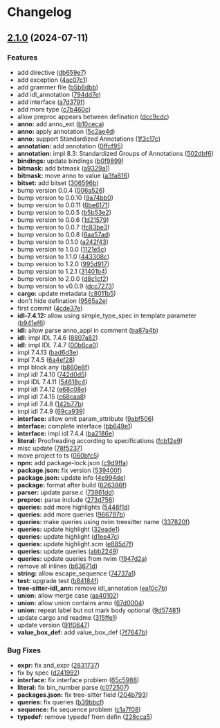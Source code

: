 # Changelog

## [2.1.0](https://github.com/cathaysia/tree-sitter-idl/compare/tree-sitter-idl-v2.0.0...tree-sitter-idl-v2.1.0) (2024-07-11)


### Features

* add directive ([db659e7](https://github.com/cathaysia/tree-sitter-idl/commit/db659e78385beee2822c9b5c3fcf3a838b592779))
* add exception ([4ac07c1](https://github.com/cathaysia/tree-sitter-idl/commit/4ac07c1636dccfa39470837c9e40802b05b9bf2f))
* add grammer file ([b5b6dbb](https://github.com/cathaysia/tree-sitter-idl/commit/b5b6dbbcb42ac2d8e815d8cce972997c723e7a9c))
* add idl_annotation ([794dd7e](https://github.com/cathaysia/tree-sitter-idl/commit/794dd7ebfef3b18ea165dab72225c912a5688b74))
* add interface ([a7d379f](https://github.com/cathaysia/tree-sitter-idl/commit/a7d379f6371e520b64e9bf3caa322ffd413385b7))
* add more type ([c7b460c](https://github.com/cathaysia/tree-sitter-idl/commit/c7b460c1aafac6c9e35b8e9c86e657c5269a4584))
* allow preproc appears between defination ([dcc9cdc](https://github.com/cathaysia/tree-sitter-idl/commit/dcc9cdc0629ea7e47a1c5e08d0ba55a8faff5b08))
* **anno:** add anno_ext ([b10ceca](https://github.com/cathaysia/tree-sitter-idl/commit/b10cecad765b6d611a1df78800760613a2ef7a6d))
* **anno:** apply annotation ([5c2ae4d](https://github.com/cathaysia/tree-sitter-idl/commit/5c2ae4db03405f598798db14beb92ad20c983f5a))
* **anno:** support Standardized Annotations ([1f3c17c](https://github.com/cathaysia/tree-sitter-idl/commit/1f3c17c4d165e8b2165842a7f9bcf3ffb753a511))
* **annotation:** add annotation ([0ffcf95](https://github.com/cathaysia/tree-sitter-idl/commit/0ffcf958fbf6f175d444a7f1d480cff31fc4c84a))
* **annotation:** impl 8.3: Standardized Groups of Annotations ([502dbf6](https://github.com/cathaysia/tree-sitter-idl/commit/502dbf60dc2f3c529ab1e0b9719c6f5ed3b50a28))
* **bindings:** update bindings ([b0f9899](https://github.com/cathaysia/tree-sitter-idl/commit/b0f98996e8622474ff12bf0057dae6f1b78af198))
* **bitmask:** add bitmask ([a9329a1](https://github.com/cathaysia/tree-sitter-idl/commit/a9329a17accd125f9c40c83e904e803c9ccb0c09))
* **bitmask:** move anno to value ([a3fa816](https://github.com/cathaysia/tree-sitter-idl/commit/a3fa81607202b6f8134e9f8566ec77ff2c909a59))
* **bitset:** add bitset ([306596b](https://github.com/cathaysia/tree-sitter-idl/commit/306596ba503ed04c7bbe9a763ff72d195d0173c5))
* bump version 0.0.4 ([006a526](https://github.com/cathaysia/tree-sitter-idl/commit/006a5266d771cab57da58a6ade483ebd3075638d))
* bump version to 0.0.10 ([9a74bb0](https://github.com/cathaysia/tree-sitter-idl/commit/9a74bb0d1886b5f764f1e78d02231a2810915db5))
* bump version to 0.0.11 ([6be6171](https://github.com/cathaysia/tree-sitter-idl/commit/6be61711aa3c1ea6a8c9ef9d38ab4e080d148745))
* bump version to 0.0.5 ([b5b53e2](https://github.com/cathaysia/tree-sitter-idl/commit/b5b53e2ca0521b98277d5e4b109f0b0e362e850e))
* bump version to 0.0.6 ([1d21579](https://github.com/cathaysia/tree-sitter-idl/commit/1d21579651a6d09539dd16d571ce4677cf2d30c5))
* bump version to 0.0.7 ([fc83be3](https://github.com/cathaysia/tree-sitter-idl/commit/fc83be316de95c6a4ef7683034927a05ae483eb1))
* bump version to 0.0.8 ([6aa57ad](https://github.com/cathaysia/tree-sitter-idl/commit/6aa57adb5f6d14ea768d5d1b3d8a3fae11e6b97f))
* bump version to 0.1.0 ([a242f43](https://github.com/cathaysia/tree-sitter-idl/commit/a242f4387f3778ec0267152b880886faa3056f39))
* bump version to 1.0.0 ([1121e5c](https://github.com/cathaysia/tree-sitter-idl/commit/1121e5cf044ecab7202695174c74cfa89a18b6a0))
* bump version to 1.1.0 ([443308c](https://github.com/cathaysia/tree-sitter-idl/commit/443308c0f32af6681e5b0a09bb7071f3c0c85d74))
* bump version to 1.2.0 ([995d917](https://github.com/cathaysia/tree-sitter-idl/commit/995d917f120ef428a086d15935d20ab2fb8c345c))
* bump version to 1.2.1 ([31401b4](https://github.com/cathaysia/tree-sitter-idl/commit/31401b47169c8dd66b3c75f9f0435f99baa512c4))
* bump version to 2.0.0 ([d8c1cf2](https://github.com/cathaysia/tree-sitter-idl/commit/d8c1cf254f2e9d0cf9f111190c408bf3480e34e2))
* bump version to v0.0.9 ([dcc7273](https://github.com/cathaysia/tree-sitter-idl/commit/dcc727329d383145a57f8ce7209f20c19a3765c6))
* **cargo:** update metadata ([c8011b5](https://github.com/cathaysia/tree-sitter-idl/commit/c8011b5a570b7efe9d7f2376173c3e986824c6be))
* don't hide defination ([9565a2e](https://github.com/cathaysia/tree-sitter-idl/commit/9565a2eada1bc5bc777e7bb0696d61f2b8f78b55))
* first commit ([4cde37e](https://github.com/cathaysia/tree-sitter-idl/commit/4cde37e0653f00fa8d487f6253745c0a15726091))
* **idl-7.4.12:** allow using simple_type_spec in template parameter ([b941ef6](https://github.com/cathaysia/tree-sitter-idl/commit/b941ef6bfebf4629ef4cb615cf1fca339d0b0645))
* **idl:** allow parse anno_appl in comment ([ba87a4b](https://github.com/cathaysia/tree-sitter-idl/commit/ba87a4b34189597c032f742d7cf9bce56855c5ae))
* **idl:** impl IDL 7.4.6 ([8807a82](https://github.com/cathaysia/tree-sitter-idl/commit/8807a824eec78fd8a34ad158ec69354ec229b7ba))
* **idl:** impl IDL 7.4.7 ([00b6ca0](https://github.com/cathaysia/tree-sitter-idl/commit/00b6ca03d1e6a3bc87dd73db4084fcd86d08c99b))
* impl 7.4.13 ([bad6d3e](https://github.com/cathaysia/tree-sitter-idl/commit/bad6d3e69c94b98439b572e81bca8ad34f441ff9))
* impl 7.4.5 ([6a4ef28](https://github.com/cathaysia/tree-sitter-idl/commit/6a4ef281e75c5b7310856821400dd503ca64f992))
* impl block any ([b860e8f](https://github.com/cathaysia/tree-sitter-idl/commit/b860e8fee9c05f99dbe25e539c4a1583dfc3def7))
* impl idl 7.4.10 ([742d0d5](https://github.com/cathaysia/tree-sitter-idl/commit/742d0d566f5760d237f459e810d7045d1478e324))
* impl IDL 7.4.11 ([54618c4](https://github.com/cathaysia/tree-sitter-idl/commit/54618c4b907d05463825489cafa623b56567748e))
* impl idl 7.4.12 ([e68c08e](https://github.com/cathaysia/tree-sitter-idl/commit/e68c08e71af073443e7d3921ec48aeece7984013))
* impl idl 7.4.15 ([c68caa8](https://github.com/cathaysia/tree-sitter-idl/commit/c68caa81c8f92e2b7c9ca5ae53f3e47c549c4e50))
* impl idl 7.4.8 ([142b77b](https://github.com/cathaysia/tree-sitter-idl/commit/142b77b9ec3c95253e83e308eb6f230b2b0a6d3e))
* impl idl 7.4.9 ([69ca939](https://github.com/cathaysia/tree-sitter-idl/commit/69ca93907cb7931d2d9f2d945e04747ea0d0cff7))
* **interface:** allow omit param_attribute ([9abf506](https://github.com/cathaysia/tree-sitter-idl/commit/9abf506b2b6c95c320afbb8e7261cae0d02ffabb))
* **interface:** complete interface ([bb649e1](https://github.com/cathaysia/tree-sitter-idl/commit/bb649e18864b29790799156203da94d63ce5ec3f))
* **interface:** impl idl 7.4.4 ([ba2186e](https://github.com/cathaysia/tree-sitter-idl/commit/ba2186e4959081918fa66d8a4a8eee36e6242f02))
* **literal:** Proofreading according to specifications ([fcb12e9](https://github.com/cathaysia/tree-sitter-idl/commit/fcb12e9f9a3d764a2653f23b8443996aed3c62e9))
* misc update ([78f5237](https://github.com/cathaysia/tree-sitter-idl/commit/78f5237e8c2adbf369aa9a5e4fd7e6ddc5b93838))
* move project to ts ([060bfc5](https://github.com/cathaysia/tree-sitter-idl/commit/060bfc5bd9a9fc657bb9cd60643d6f14865130b4))
* **npm:** add package-lock.json ([c9d9ffa](https://github.com/cathaysia/tree-sitter-idl/commit/c9d9ffafb33a67e029d68bef7a81ce7d5ca38ff9))
* **package.json:** fix version ([539400f](https://github.com/cathaysia/tree-sitter-idl/commit/539400f256d4f6336251a6bb44ba74210f95b97e))
* **package.json:** update info ([4e994de](https://github.com/cathaysia/tree-sitter-idl/commit/4e994de8c081dcde82d4746caf6a7a902b91ab85))
* **package:** format after build ([626386f](https://github.com/cathaysia/tree-sitter-idl/commit/626386f1530c04a54edba3a916a570d51d513f10))
* **parser:** update parse.c ([73861dd](https://github.com/cathaysia/tree-sitter-idl/commit/73861dd38b4185336429fc535a7767aa108ea3e5))
* **preproc:** parse include ([273d756](https://github.com/cathaysia/tree-sitter-idl/commit/273d756cd0faba4e95bcfaba109d8d0828caaae9))
* **queries:** add more highlights ([5448f1d](https://github.com/cathaysia/tree-sitter-idl/commit/5448f1dc530da7a0cae4e8d41f9262ccc9a2327c))
* **queries:** add more queries ([966797b](https://github.com/cathaysia/tree-sitter-idl/commit/966797b8c581526efdd2252f815dde6de1a8f932))
* **queries:** make queries using nvim treesitter name ([337820f](https://github.com/cathaysia/tree-sitter-idl/commit/337820f771255046d56ef17957ac4a16de6d03a5))
* **queries:** update highlight ([32eade1](https://github.com/cathaysia/tree-sitter-idl/commit/32eade147a3714c768049ba0ddabd3f3ecbe5e99))
* **queries:** update highlight ([d1ee47c](https://github.com/cathaysia/tree-sitter-idl/commit/d1ee47cbe7fbe3c68a491e5e50236f009f618faa))
* **queries:** update highlight.scm ([e885d7f](https://github.com/cathaysia/tree-sitter-idl/commit/e885d7fd66c2549b7a28172400d645d27656f5cb))
* **queries:** update queries ([abb2249](https://github.com/cathaysia/tree-sitter-idl/commit/abb22499b0f1570d9467f750271ed7305cf8a147))
* **queries:** update queries from nvim ([1947d2a](https://github.com/cathaysia/tree-sitter-idl/commit/1947d2ad2c874b70036ce3b5ccf8a6d4122ecc1e))
* remove all inlines ([b63671d](https://github.com/cathaysia/tree-sitter-idl/commit/b63671d67650ba01a0c1eccc62cd310e3acbd9bd))
* **string:** allow escape_sequence ([74737a1](https://github.com/cathaysia/tree-sitter-idl/commit/74737a1e95420766b11a68500702ff4f4ef40e29))
* **test:** upgrade test ([b84184f](https://github.com/cathaysia/tree-sitter-idl/commit/b84184f75642cbef3ba55c7a21aa41f2dc1a1f39))
* **tree-sitter-idl_ann:** remove idl_annotation ([ea10c7b](https://github.com/cathaysia/tree-sitter-idl/commit/ea10c7b6c45d0a53e37afc54a825efe92d0b8f1e))
* **union:** allow merge case ([aa40102](https://github.com/cathaysia/tree-sitter-idl/commit/aa40102863b28aafcca275c8bd202306bbfc6415))
* **union:** allow union contains anno ([67d0004](https://github.com/cathaysia/tree-sitter-idl/commit/67d0004df2eeeda31f7e9552c2703516981fe044))
* **union:** repeat label but not mark body optional ([9d57481](https://github.com/cathaysia/tree-sitter-idl/commit/9d574810985582490369864d1a071c67f0da5fd4))
* update cargo and readme ([315ffe1](https://github.com/cathaysia/tree-sitter-idl/commit/315ffe1d968fc682d450335049542684826d1d92))
* update version ([91f0647](https://github.com/cathaysia/tree-sitter-idl/commit/91f0647427ab832add48b88fbb79d2dc788837ce))
* **value_box_def:** add value_box_def ([7f7647b](https://github.com/cathaysia/tree-sitter-idl/commit/7f7647b64b2ebca3290a5f5951798d0f82ac7e50))


### Bug Fixes

* **expr:** fix and_expr ([2831737](https://github.com/cathaysia/tree-sitter-idl/commit/2831737ee4187af867b2febce6f35d0475a3a3ca))
* fix by spec ([d241992](https://github.com/cathaysia/tree-sitter-idl/commit/d241992aa2f49c104553f1a64dfdc8ddb4b6c907))
* **interface:** fix interface problem ([65c5988](https://github.com/cathaysia/tree-sitter-idl/commit/65c5988904010e874101e203b3a8198888ff35e1))
* **literal:** fix bin_number parse ([c072507](https://github.com/cathaysia/tree-sitter-idl/commit/c072507550334abf2992d97998fee7a2688a946c))
* **packages.json:** fix tree-sitter field ([204b793](https://github.com/cathaysia/tree-sitter-idl/commit/204b7936b5ca1de2773aca220d869841cfc3dcb6))
* **queries:** fix queries ([b39bbcf](https://github.com/cathaysia/tree-sitter-idl/commit/b39bbcfdaa6dd068060f5bd00e177132744e6afd))
* **sequence:** fix sequence problem ([c1a7f08](https://github.com/cathaysia/tree-sitter-idl/commit/c1a7f08d58e0d68ec4958110aae1b9c3bdff2328))
* **typedef:** remove typedef from defin ([228cca5](https://github.com/cathaysia/tree-sitter-idl/commit/228cca5aa56b4b88634f4ec4b3888e5407ff10df))
